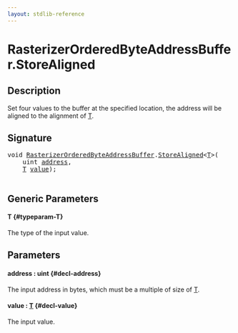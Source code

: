 ```yaml
---
layout: stdlib-reference
---
```


# RasterizerOrderedByteAddressBuffer\.StoreAligned

## Description

Set four values to the buffer at the specified location, the address will be aligned
to the alignment of <span class='code'><a href="/stdlib-reference/types/rasterizerorderedbyteaddressbuffer-0ahls/storealigned-05#typeparam-T" class="code_type">T</a></span>.



## Signature 

<pre>
<span class="code_keyword">void</span> <a href="/stdlib-reference/types/rasterizerorderedbyteaddressbuffer-0ahls/index" class="code_type">RasterizerOrderedByteAddressBuffer</a>.<a href="/stdlib-reference/types/rasterizerorderedbyteaddressbuffer-0ahls/storealigned-05">StoreAligned</a>&lt;<a href="/stdlib-reference/types/rasterizerorderedbyteaddressbuffer-0ahls/storealigned-05#typeparam-T" class="code_type">T</a>&gt;(
    <span class="code_keyword">uint</span> <a href="/stdlib-reference/types/rasterizerorderedbyteaddressbuffer-0ahls/storealigned-05#decl-address" class="code_param">address</a>,
    <a href="/stdlib-reference/types/rasterizerorderedbyteaddressbuffer-0ahls/storealigned-05#typeparam-T" class="code_type">T</a> <a href="/stdlib-reference/types/rasterizerorderedbyteaddressbuffer-0ahls/storealigned-05#decl-value" class="code_param">value</a>);

</pre>

## Generic Parameters

#### T {#typeparam-T}
The type of the input value.


## Parameters

#### address  : uint {#decl-address}
The input address in bytes, which must be a multiple of size of <span class='code'><a href="/stdlib-reference/types/rasterizerorderedbyteaddressbuffer-0ahls/storealigned-05#typeparam-T" class="code_type">T</a></span>.

#### value  : [T](/stdlib-reference/types/rasterizerorderedbyteaddressbuffer-0ahls/storealigned-05#typeparam-T) {#decl-value}
The input value.


